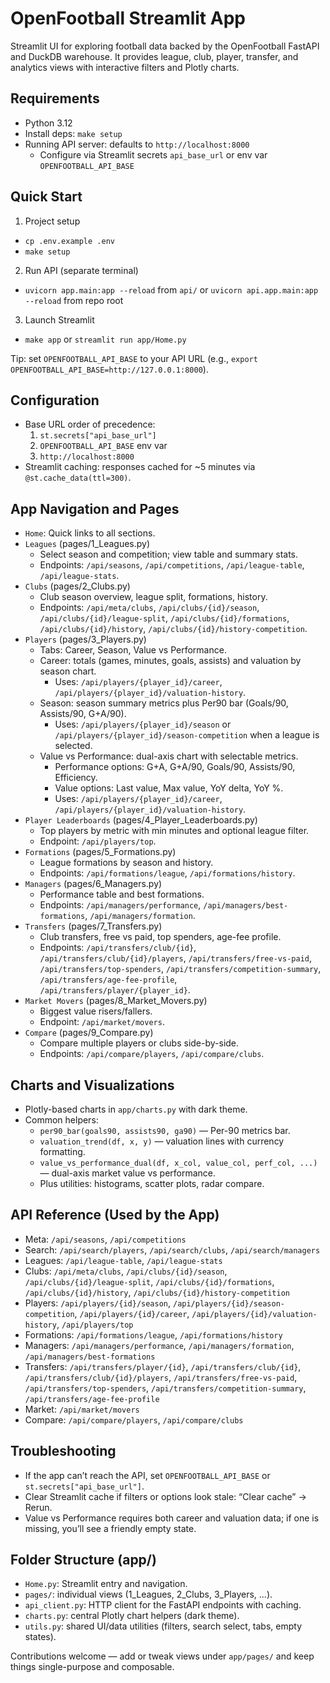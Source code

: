 # OpenFootball Streamlit App

Streamlit UI for exploring football data backed by the OpenFootball FastAPI and DuckDB warehouse. It provides league, club, player, transfer, and analytics views with interactive filters and Plotly charts.

## Requirements
- Python 3.12
- Install deps: `make setup`
- Running API server: defaults to `http://localhost:8000`
  - Configure via Streamlit secrets `api_base_url` or env var `OPENFOOTBALL_API_BASE`

## Quick Start
1) Project setup
- `cp .env.example .env`
- `make setup`

2) Run API (separate terminal)
- `uvicorn app.main:app --reload` from `api/` or `uvicorn api.app.main:app --reload` from repo root

3) Launch Streamlit
- `make app` or `streamlit run app/Home.py`

Tip: set `OPENFOOTBALL_API_BASE` to your API URL (e.g., `export OPENFOOTBALL_API_BASE=http://127.0.0.1:8000`).

## Configuration
- Base URL order of precedence:
  1. `st.secrets["api_base_url"]`
  2. `OPENFOOTBALL_API_BASE` env var
  3. `http://localhost:8000`
- Streamlit caching: responses cached for ~5 minutes via `@st.cache_data(ttl=300)`.

## App Navigation and Pages
- `Home`: Quick links to all sections.
- `Leagues` (pages/1_Leagues.py)
  - Select season and competition; view table and summary stats.
  - Endpoints: `/api/seasons`, `/api/competitions`, `/api/league-table`, `/api/league-stats`.
- `Clubs` (pages/2_Clubs.py)
  - Club season overview, league split, formations, history.
  - Endpoints: `/api/meta/clubs`, `/api/clubs/{id}/season`, `/api/clubs/{id}/league-split`, `/api/clubs/{id}/formations`, `/api/clubs/{id}/history`, `/api/clubs/{id}/history-competition`.
- `Players` (pages/3_Players.py)
  - Tabs: Career, Season, Value vs Performance.
  - Career: totals (games, minutes, goals, assists) and valuation by season chart.
    - Uses: `/api/players/{player_id}/career`, `/api/players/{player_id}/valuation-history`.
  - Season: season summary metrics plus Per90 bar (Goals/90, Assists/90, G+A/90).
    - Uses: `/api/players/{player_id}/season` or `/api/players/{player_id}/season-competition` when a league is selected.
  - Value vs Performance: dual-axis chart with selectable metrics.
    - Performance options: G+A, G+A/90, Goals/90, Assists/90, Efficiency.
    - Value options: Last value, Max value, YoY delta, YoY %.
    - Uses: `/api/players/{player_id}/career`, `/api/players/{player_id}/valuation-history`.
- `Player Leaderboards` (pages/4_Player_Leaderboards.py)
  - Top players by metric with min minutes and optional league filter.
  - Endpoint: `/api/players/top`.
- `Formations` (pages/5_Formations.py)
  - League formations by season and history.
  - Endpoints: `/api/formations/league`, `/api/formations/history`.
- `Managers` (pages/6_Managers.py)
  - Performance table and best formations.
  - Endpoints: `/api/managers/performance`, `/api/managers/best-formations`, `/api/managers/formation`.
- `Transfers` (pages/7_Transfers.py)
  - Club transfers, free vs paid, top spenders, age-fee profile.
  - Endpoints: `/api/transfers/club/{id}`, `/api/transfers/club/{id}/players`, `/api/transfers/free-vs-paid`, `/api/transfers/top-spenders`, `/api/transfers/competition-summary`, `/api/transfers/age-fee-profile`, `/api/transfers/player/{player_id}`.
- `Market Movers` (pages/8_Market_Movers.py)
  - Biggest value risers/fallers.
  - Endpoint: `/api/market/movers`.
- `Compare` (pages/9_Compare.py)
  - Compare multiple players or clubs side-by-side.
  - Endpoints: `/api/compare/players`, `/api/compare/clubs`.

## Charts and Visualizations
- Plotly-based charts in `app/charts.py` with dark theme.
- Common helpers:
  - `per90_bar(goals90, assists90, ga90)` — Per-90 metrics bar.
  - `valuation_trend(df, x, y)` — valuation lines with currency formatting.
  - `value_vs_performance_dual(df, x_col, value_col, perf_col, ...)` — dual-axis market value vs performance.
  - Plus utilities: histograms, scatter plots, radar compare.

## API Reference (Used by the App)
- Meta: `/api/seasons`, `/api/competitions`
- Search: `/api/search/players`, `/api/search/clubs`, `/api/search/managers`
- Leagues: `/api/league-table`, `/api/league-stats`
- Clubs: `/api/meta/clubs`, `/api/clubs/{id}/season`, `/api/clubs/{id}/league-split`, `/api/clubs/{id}/formations`, `/api/clubs/{id}/history`, `/api/clubs/{id}/history-competition`
- Players: `/api/players/{id}/season`, `/api/players/{id}/season-competition`, `/api/players/{id}/career`, `/api/players/{id}/valuation-history`, `/api/players/top`
- Formations: `/api/formations/league`, `/api/formations/history`
- Managers: `/api/managers/performance`, `/api/managers/formation`, `/api/managers/best-formations`
- Transfers: `/api/transfers/player/{id}`, `/api/transfers/club/{id}`, `/api/transfers/club/{id}/players`, `/api/transfers/free-vs-paid`, `/api/transfers/top-spenders`, `/api/transfers/competition-summary`, `/api/transfers/age-fee-profile`
- Market: `/api/market/movers`
- Compare: `/api/compare/players`, `/api/compare/clubs`


## Troubleshooting
- If the app can’t reach the API, set `OPENFOOTBALL_API_BASE` or `st.secrets["api_base_url"]`.
- Clear Streamlit cache if filters or options look stale: “Clear cache” → Rerun.
- Value vs Performance requires both career and valuation data; if one is missing, you’ll see a friendly empty state.

## Folder Structure (app/)
- `Home.py`: Streamlit entry and navigation.
- `pages/`: individual views (1_Leagues, 2_Clubs, 3_Players, ...).
- `api_client.py`: HTTP client for the FastAPI endpoints with caching.
- `charts.py`: central Plotly chart helpers (dark theme).
- `utils.py`: shared UI/data utilities (filters, search select, tabs, empty states).

Contributions welcome — add or tweak views under `app/pages/` and keep things single-purpose and composable.
